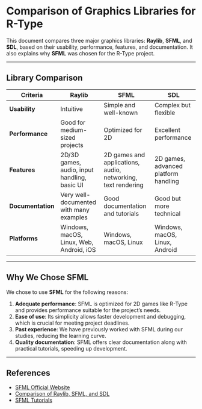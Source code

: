 
# Comparison of Graphics Libraries for R-Type

This document compares three major graphics libraries: **Raylib**, **SFML**, and **SDL**, based on their usability, performance, features, and documentation. It also explains why **SFML** was chosen for the R-Type project.

---

## Library Comparison

| Criteria          | Raylib                                   | SFML                              | SDL                                   |
|-------------------|-----------------------------------------|-----------------------------------|---------------------------------------|
| **Usability**     | Intuitive                               | Simple and well-known             | Complex but flexible                  |
| **Performance**   | Good for medium-sized projects          | Optimized for 2D                  | Excellent performance                 |
| **Features**      | 2D/3D games, audio, input handling, basic UI | 2D games and applications, audio, networking, text rendering | 2D games, advanced platform handling |
| **Documentation** | Very well-documented with many examples | Good documentation and tutorials  | Good but more technical               |
| **Platforms**     | Windows, macOS, Linux, Web, Android, iOS | Windows, macOS, Linux             | Windows, macOS, Linux, Android        |

---

## Why We Chose SFML

We chose to use **SFML** for the following reasons:
1. **Adequate performance**: SFML is optimized for 2D games like R-Type and provides performance suitable for the project’s needs.
2. **Ease of use**: Its simplicity allows faster development and debugging, which is crucial for meeting project deadlines.
3. **Past experience**: We have previously worked with SFML during our studies, reducing the learning curve.
4. **Quality documentation**: SFML offers clear documentation along with practical tutorials, speeding up development.

---

## References

- [SFML Official Website](https://www.sfml-dev.org/)
- [Comparison of Raylib, SFML, and SDL](https://github.com/raysan5/raylib)
- [SFML Tutorials](https://www.sfml-dev.org/tutorials/2.5/)
